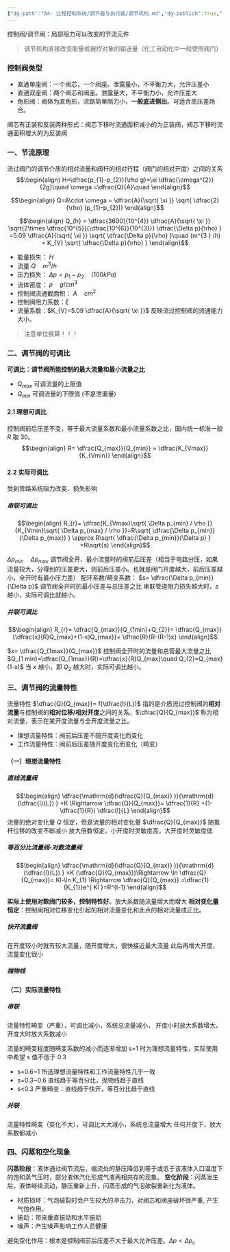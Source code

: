 ```yaml
---
{"dg-path":"A4- 过程控制系统/调节器与执行器/调节机构.md","dg-publish":true,"aliases":["调节阀","阀"],"permalink":"/A4- 过程控制系统/调节器与执行器/调节机构/","dgPassFrontmatter":true,"noteIcon":"","created":"2024-10-17T11:23:42.000+08:00","updated":"2025-04-18T09:48:01.000+08:00"}
---
```



控制阀/调节阀：局部阻力可以改变的节流元件
>调节机构直接改变能量或被控对象的输送量（化工自动化中一般使用阀门）

### 控制阀类型
- 直通单座阀：一个阀芯，一个阀座。泄露量小，不平衡力大，允许压差小
- 直通双座阀：两个阀芯和阀座。泄露量大，不平衡力小，允许压差大
- 角形阀：阀体为直角形，流路简单阻力小，**一般底进侧出**。可适合高压差场合。

阀芯有正装和反装两种形式：阀芯下移时流通面积减小的为正装阀，阀芯下移时流通面积增大的为反装阀

### 一、节流原理
流过阀门的调节介质的相对流量和阀杆的相对行程（阀门的相对开度）之间的关系
$$\begin{align}
H=\dfrac{p_{1}-p_{2}}{\rho g}=\xi  \dfrac{\omega^{2}}{2g}\quad  \omega =\dfrac{Q}{A}\quad  
\end{align}$$

$$\begin{align}
Q=A\cdot \omega  = \dfrac{A}{\sqrt{ \xi }} \sqrt{ \dfrac{2}{\rho} (p_{1}-p_{2})}
\end{align}$$

$$\begin{align}
 Q_{h}  = \dfrac{3600}{10^{4}} \dfrac{A}{\sqrt{ \xi }} \sqrt{2\times \dfrac{10^{5}}{\dfrac{10^{6}}{10^{3}}} \dfrac{\Delta p}{\rho} } =5.09 \dfrac{A}{\sqrt{ \xi }} \sqrt{ \dfrac{\Delta p}{\rho} }\quad (m^{3 } /h) = K_{V} \sqrt{ \dfrac{\Delta p}{\rho} }
\end{align}$$


- 能量损失：  $H$ 
- 流量 $Q\quad m^{3} / h$ 
- 压力损失： $\Delta p=p_{1}-p_{2}\quad (100kPa)$    
- 流体密度： $\rho\quad g/ cm^{3}$
- 控制阀流通截面积： $A\quad cm^{2}$ 
- 控制阀阻力系数：$\xi$
- 流量系数：$K_{V}=5.09 \dfrac{A}{\sqrt{ \xi }}$  反映流过控制阀的流通能力大小。
>注意单位换算！！！

### 二、调节阀的可调比
**可调比：调节阀所能控制的最大流量和最小流量之比**
- $Q_{max}$ 可调流量的上限值
- $Q_{min}$ 可调流量的下限值 (不是泄漏量)

#### 2.1 理想可调比 
控制阀前后压差不变，等于最大流量系数和最小流量系数之比，国内统一标准一般 $R$ 取 30。
$$\begin{align}
R= \dfrac{Q_{max}}{Q_{min}} = \dfrac{K_{Vmax}}{K_{Vmin}}
\end{align}$$
#### 2.2 实际可调比
受到管路系统阻力改变、损失影响
##### 串联可调比
$$\begin{align}
R_{r}= \dfrac{K_{Vmax}\sqrt{  \Delta p_{min} / \rho }}{K_{Vmin}\sqrt{  \Delta p_{max} / \rho }}=R\sqrt{ \dfrac{\Delta p_{min}}{\Delta p_{max}} } \approx R\sqrt{ \dfrac{\Delta p_{min}}{\Delta p} } =R\sqrt{s}
\end{align}$$

$\Delta p_{min}\quad \Delta p_{max}$ 调节阀全开、最小流量时的阀前后压差（相当于电路分压，如果流量较大，分得到的压差更大，则前后压差小。也就是阀门开度越大，前后压差越小，全开时有最小压力差）
配环系数/畸变系数： $s= \dfrac{\Delta p_{min}}{\Delta p}$  调节阀全开时的最小压差与总压差之比
串联管道阻力损失越大时，$s$ 越小，实际可调比就越小。

##### 并联可调比
$$\begin{align}
R_{r}= \dfrac{Q_{max}}{Q_{1min}+Q_{2}}= \dfrac{Q_{max}}{\dfrac{x}{R}Q_{max}+(1-x)Q_{max}}= \dfrac{R}{R-(R-1)x}  
\end{align}$$

$x= \dfrac{Q_{1max}}{Q_{max}}$ 控制阀全开时的流量和总管最大流量之比
$Q_{1 min}=\dfrac{Q_{1max}}{R}=\dfrac{x}{R}Q_{max}\quad Q_{2}=Q_{max}(1-x)$
当 $x$ 越小，即 $Q_{2}$ 越大时，实际可调比越小。

### 三、调节阀的流量特性
流量特性 $\dfrac{Q}{Q_{max}}= f(\dfrac{l}{L})$ 指的是介质流过控制阀的**相对流量**与控制阀的**相对位移/相对开度**之间的关系。$\dfrac{Q}{Q_{max}}$ 称为相对流量，表示在某开度流量与全开度流量之比。
- 理想流量特性：阀前后压差不随开度变化而变化
- 工作流量特性：阀前后压差随开度变化而变化（畸变）
#### （一）理想流量特性
##### 直线流量阀
$$\begin{align}
\dfrac{\mathrm{d}(\dfrac{Q}{Q_{max}} )}{\mathrm{d} (\dfrac{l}{L}) }  =K \Rightarrow \dfrac{Q}{Q_{max}}= \dfrac{1}{R} +(1- \dfrac{1}{R}) \dfrac{l}{L}
\end{align}$$
流量的绝对变化量 $Q$ 恒定，但是流量的相对变化量 $\dfrac{Q}{Q_{max}}$ 随推杆位移的改变不断减小
放大倍数恒定。小开度时灵敏度高，大开度时灵敏度低
##### 等百分比流量阀-对数流量阀
$$\begin{align}
\dfrac{\mathrm{d}(\dfrac{Q}{Q_{max}} )}{\mathrm{d} (\dfrac{l}{L}) }  =K (\dfrac{Q}{Q_{max}})\Rightarrow \ln \dfrac{Q}{Q_{max}}= Kl-\ln K_{1} \Rightarrow \dfrac{Q}{Q_{max}} =\dfrac{1}{K_{1}}e^{ Kl }=R^{l-1}
\end{align}$$



**实际上使用对数阀门较多，控制特性好**。放大系数随流量增大而增大
**相对变化量恒定**：控制阀相对位移变化引起的相对流量变化和此点的相对流量成正比。

##### 快开流量阀
在开度较小时就有较大流量，随开度增大，很快接近最大流量
此后再增大开度，流量变化很小

##### ~~抛物线~~

#### （二）实际流量特性 
##### 串联
流量特性畸变（严重），可调比减小，系统总流量减小，
开度小时放大系数增大，开度大时放大系数减小

流量的畸变程度随畸变系数的减小而逐渐增加
s=1 时为理想流量特性，实际使用中希望 s 值不低于 0.3
- s=0.6~1  所选理想流量特性和工作流量特性几乎一致
- s=0.3~0.6   直线趋于等百分比，抛物线趋于直线
- s<0.3   严重畸变：直线趋于快开，等百分比趋于直线

##### 并联
流量特性畸变（变化不大），可调比大大减小，系统总流量增大
任何开度下，放大系数都减小

### 四、闪蒸和空化现象
**闪蒸阶段**：液体通过阀节流后，缩流处的静压降低到等于或低于该液体入口温度下的饱和蒸气压时，部分液体汽化形成气液两相共存的现象。
**空化阶段**：闪蒸发生后，液体继续流动，静压重新上升，闪蒸形成的气泡破裂重新化为液体。
- 材质损坏：气泡破裂时会产生较大的冲击力，对阀芯和阀座破坏很严重, 产生气蚀作用。
- 振动：带来垂直振动和水平振动
- 噪声：产生噪声影响工作人员健康

避免空化作用：根本是控制阀前后压差不大于最大允许压差。$\Delta p< \Delta p_{c}$

